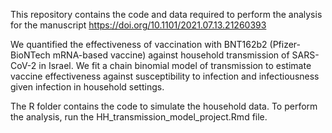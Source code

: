 This repository contains the code and data required to perform the analysis for the manuscript
https://doi.org/10.1101/2021.07.13.21260393

We quantified the effectiveness of vaccination with BNT162b2 (Pfizer-BioNTech mRNA-based vaccine) 
against household transmission of SARS-CoV-2 in Israel. We fit a chain binomial model of transmission 
to estimate vaccine effectiveness against susceptibility to infection and infectiousness given infection in household settings. 

The R folder contains the code to simulate the household data. To perform the analysis, run the HH_transmission_model_project.Rmd file.  
